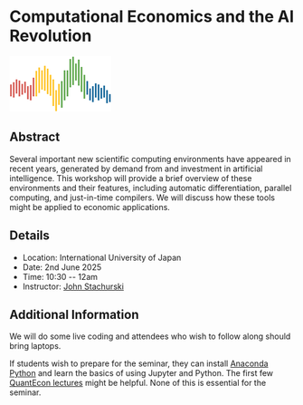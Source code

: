 # Computational Economics and the AI Revolution

![](qe-logo-large.png)

## Abstract

Several important new scientific computing environments have appeared in recent
years, generated by demand from and investment in artificial intelligence. This
workshop will provide a brief overview of these environments and their features,
including automatic differentiation, parallel computing, and just-in-time
compilers. We will discuss how these tools might be applied to economic
applications.  


## Details

* Location: International University of Japan
* Date: 2nd June 2025
* Time: 10:30 -- 12am
* Instructor: [John Stachurski](https://johnstachurski.net/)


## Additional Information

We will do some live coding and attendees who wish to follow along should bring
laptops.

If students wish to prepare for the seminar, they can install [Anaconda
Python](https://www.anaconda.com/download) and learn the basics of using Jupyter
and Python.  The first few [QuantEcon
lectures](https://python-programming.quantecon.org/intro.html) might be helpful.
None of this is essential for the seminar.

